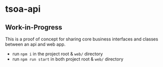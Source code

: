 # tsoa-api

## Work-in-Progress

This is a proof of concept for sharing core business interfaces and classes between an api and web app.

- run `npm i` in the project root & `web/` directory
- run `npm run start` in both project root & `web/` directory
